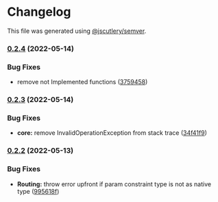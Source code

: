 # Changelog

This file was generated using [@jscutlery/semver](https://github.com/jscutlery/semver).

### [0.2.4](https://github.com/ezzabuzaid/fayona/compare/0.2.3...0.2.4) (2022-05-14)


### Bug Fixes

* remove not Implemented functions ([3759458](https://github.com/ezzabuzaid/fayona/commit/375945822cf204fcebc77f6402821c45d0673454))

### [0.2.3](https://github.com/ezzabuzaid/fayona/compare/0.2.2...0.2.3) (2022-05-14)


### Bug Fixes

* **core:** remove InvalidOperationException from stack trace ([34f41f9](https://github.com/ezzabuzaid/fayona/commit/34f41f9e1c478dd1c13f194102fd449a425b0cc9))

### [0.2.2](https://github.com/ezzabuzaid/fayona/compare/0.2.1...0.2.2) (2022-05-13)


### Bug Fixes

* **Routing:** throw error upfront if param constraint type is not as native type ([995618f](https://github.com/ezzabuzaid/fayona/commit/995618ffd979bebbc3d15a83ed5f8a767b37b555))
